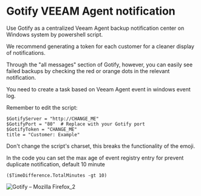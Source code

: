 # Gotify VEEAM Agent notification
Use Gotify as a centralized Veeam Agent backup notification center on Windows system by powershell script.

We recommend generating a token for each customer for a cleaner display of notifications.

Through the "all messages" section of Gotify, however, you can easily see failed backups by checking the red or orange dots in the relevant notification.

You need to create a task based on Veeam Agent event in windows event log.

Remember to edit the script:

```
$GotifyServer = "http://CHANGE_ME"
$GotifyPort = "80"  # Replace with your Gotify port
$GotifyToken = "CHANGE_ME"
title = "Customer: Example"
```

Don't change the script's charset, this breaks the functionality of the emoji.

In the code you can set the max age of event registry entry for prevent duplicate notification, default 10 minute

```
($TimeDifference.TotalMinutes -gt 10)
```


![Gotify – Mozilla Firefox_2](https://github.com/Leproide/Gotify-VEEAM-Agent-notification/assets/8448713/98a14564-24f6-4bf8-8aae-eacaaae9a23d)
